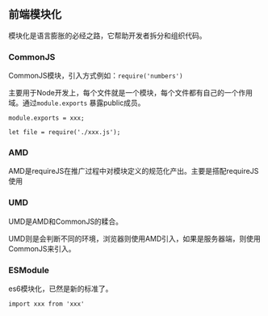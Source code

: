 ## 前端模块化

模块化是语言膨胀的必经之路，它帮助开发者拆分和组织代码。



### CommonJS

CommonJS模块，引入方式例如：`require('numbers')`

主要用于Node开发上，每个文件就是一个模块，每个文件都有自己的一个作用域。通过`module.exports` 暴露public成员。

```
module.exports = xxx;

let file = require('./xxx.js');
```



### AMD

AMD是requireJS在推广过程中对模块定义的规范化产出。主要是搭配requireJS使用



### UMD

UMD是AMD和CommonJS的糅合。

UMD则是会判断不同的环境，浏览器则使用AMD引入，如果是服务器端，则使用CommonJS来引入。



### ESModule

es6模块化，已然是新的标准了。

```
import xxx from 'xxx'
```

